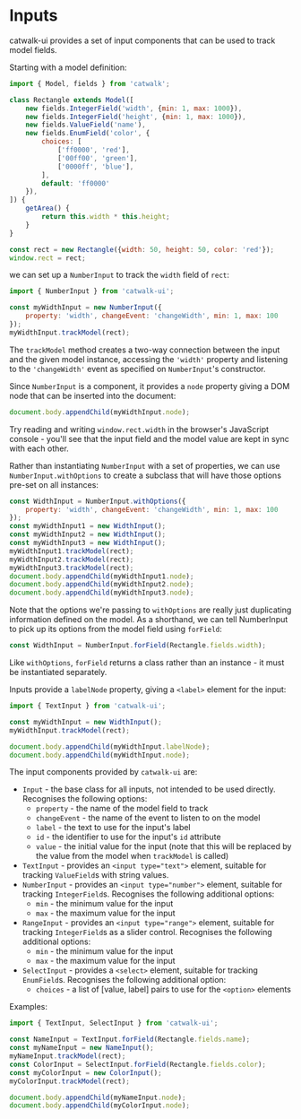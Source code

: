 # Inputs

catwalk-ui provides a set of input components that can be used to track model fields.

Starting with a model definition:

```javascript
import { Model, fields } from 'catwalk';

class Rectangle extends Model([
    new fields.IntegerField('width', {min: 1, max: 1000}),
    new fields.IntegerField('height', {min: 1, max: 1000}),
    new fields.ValueField('name'),
    new fields.EnumField('color', {
        choices: [
            ['ff0000', 'red'],
            ['00ff00', 'green'],
            ['0000ff', 'blue'],
        ],
        default: 'ff0000'
    }),
]) {
    getArea() {
        return this.width * this.height;
    }
}

const rect = new Rectangle({width: 50, height: 50, color: 'red'});
window.rect = rect;
```

we can set up a `NumberInput` to track the `width` field of `rect`:

```javascript
import { NumberInput } from 'catwalk-ui';

const myWidthInput = new NumberInput({
    property: 'width', changeEvent: 'changeWidth', min: 1, max: 100
});
myWidthInput.trackModel(rect);
```

The `trackModel` method creates a two-way connection between the input and the given model instance, accessing the `'width'` property and listening to the `'changeWidth'` event as specified on `NumberInput`'s constructor.

Since `NumberInput` is a component, it provides a `node` property giving a DOM node that can be inserted into the document:

```javascript
document.body.appendChild(myWidthInput.node);
```

Try reading and writing `window.rect.width` in the browser's JavaScript console - you'll see that the input field and the model value are kept in sync with each other.

Rather than instantiating `NumberInput` with a set of properties, we can use `NumberInput.withOptions` to create a subclass that will have those options pre-set on all instances:

```javascript
const WidthInput = NumberInput.withOptions({
    property: 'width', changeEvent: 'changeWidth', min: 1, max: 100
});
const myWidthInput1 = new WidthInput();
const myWidthInput2 = new WidthInput();
const myWidthInput3 = new WidthInput();
myWidthInput1.trackModel(rect);
myWidthInput2.trackModel(rect);
myWidthInput3.trackModel(rect);
document.body.appendChild(myWidthInput1.node);
document.body.appendChild(myWidthInput2.node);
document.body.appendChild(myWidthInput3.node);
```

Note that the options we're passing to `withOptions` are really just duplicating information defined on the model. As a shorthand, we can tell NumberInput to pick up its options from the model field using `forField`:

```javascript
const WidthInput = NumberInput.forField(Rectangle.fields.width);
```

Like `withOptions`, `forField` returns a class rather than an instance - it must be instantiated separately.

Inputs provide a `labelNode` property, giving a `<label>` element for the input:

```javascript
import { TextInput } from 'catwalk-ui';

const myWidthInput = new WidthInput();
myWidthInput.trackModel(rect);

document.body.appendChild(myWidthInput.labelNode);
document.body.appendChild(myWidthInput.node);
```

The input components provided by `catwalk-ui` are:

* `Input` - the base class for all inputs, not intended to be used directly. Recognises the following options:
    * `property` - the name of the model field to track
    * `changeEvent` - the name of the event to listen to on the model
    * `label` - the text to use for the input's label
    * `id` - the identifier to use for the input's `id` attribute
    * `value` - the initial value for the input (note that this will be replaced by the value from the model when `trackModel` is called)
* `TextInput` - provides an `<input type="text">` element, suitable for tracking `ValueField`s with string values.
* `NumberInput` - provides an `<input type="number">` element, suitable for tracking `IntegerField`s. Recognises the following additional options:
    * `min` - the minimum value for the input
    * `max` - the maximum value for the input
* `RangeInput` - provides an `<input type="range">` element, suitable for tracking `IntegerField`s as a slider control. Recognises the following additional options:
    * `min` - the minimum value for the input
    * `max` - the maximum value for the input
* `SelectInput` - provides a `<select>` element, suitable for tracking `EnumField`s. Recognises the following additional option:
    * `choices` - a list of [value, label] pairs to use for the `<option>` elements

Examples:

```javascript
import { TextInput, SelectInput } from 'catwalk-ui';

const NameInput = TextInput.forField(Rectangle.fields.name);
const myNameInput = new NameInput();
myNameInput.trackModel(rect);
const ColorInput = SelectInput.forField(Rectangle.fields.color);
const myColorInput = new ColorInput();
myColorInput.trackModel(rect);

document.body.appendChild(myNameInput.node);
document.body.appendChild(myColorInput.node);
```
